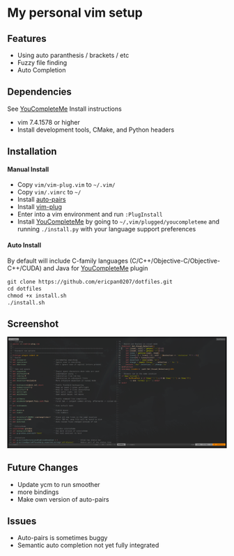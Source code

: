 # My personal vim setup

## Features
* Using auto paranthesis / brackets / etc
* Fuzzy file finding
* Auto Completion

## Dependencies
See [YouCompleteMe](https://github.com/ycm-core/YouCompleteMe) Install instructions
* vim 7.4.1578 or higher
* Install development tools, CMake, and Python headers

## Installation

#### Manual Install
* Copy `vim/vim-plug.vim` to `~/.vim/`
* Copy `vim/.vimrc` to `~/`
* Install [auto-pairs](https://github.com/jiangmiao/auto-pairs)
* Install [vim-plug](https://github.com/junegunn/vim-plug)
* Enter into a vim environment and run `:PlugInstall`
* Install [YouCompleteMe](https://github.com/ycm-core/YouCompleteMe) by going to `~/,vim/plugged/youcompleteme` and running `./install.py` with your language support preferences

#### Auto Install
By default will include C-family languages (C/C++/Objective-C/Objective-C++/CUDA) and Java for [YouCompleteMe](https://github.com/ycm-core/YouCompleteMe) plugin
```shell
git clone https://github.com/ericpan0207/dotfiles.git
cd dotfiles
chmod +x install.sh
./install.sh
```

## Screenshot
![Screenshot](https://raw.githubusercontent.com/ericpan0207/dotfiles/master/vimrc.PNG)

## Future Changes
* Update ycm to run smoother
* more bindings
* Make own version of auto-pairs

## Issues
* Auto-pairs is sometimes buggy
* Semantic auto completion not yet fully integrated
